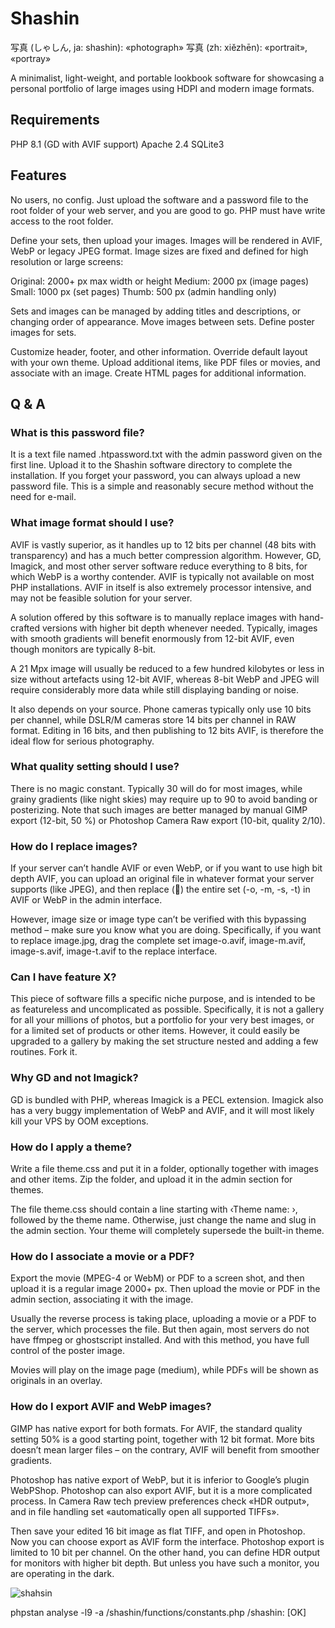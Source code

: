 # Shashin

写真 (しゃしん, ja: shashin): «photograph»
写真 (zh: xiězhēn): «portrait», «portray»

A minimalist, light-weight, and portable lookbook software for showcasing a personal portfolio of large images using HDPI and modern image formats.

## Requirements

PHP 8.1 (GD with AVIF support)
Apache 2.4
SQLite3

## Features

No users, no config. Just upload the software and a password file to the root folder of your web server, and you are good to go. PHP must have write access to the root folder.

Define your sets, then upload your images. Images will be rendered in AVIF, WebP or legacy JPEG format. Image sizes are fixed and defined for high resolution or large screens:

Original: 2000+ px max width or height
Medium: 2000 px (image pages)
Small: 1000 px (set pages)
Thumb: 500 px (admin handling only)

Sets and images can be managed by adding titles and descriptions, or changing order of appearance. Move images between sets. Define poster images for sets.

Customize header, footer, and other information. Override default layout with your own theme. Upload additional items, like PDF files or movies, and associate with an image. Create HTML pages for additional information.

## Q & A

### What is this password file?

It is a text file named .htpassword.txt with the admin password given on the first line. Upload it to the Shashin software directory to complete the installation. If you forget your password, you can always upload a new password file. This is a simple and reasonably secure method without the need for e-mail.

### What image format should I use?

AVIF is vastly superior, as it handles up to 12 bits per channel (48 bits with transparency) and has a much better compression algorithm. However, GD, Imagick, and most other server software reduce everything to 8 bits, for which WebP is a worthy contender. AVIF is typically not available on most PHP installations. AVIF in itself is also extremely processor intensive, and may not be feasible solution for your server.

A solution offered by this software is to manually replace images with hand-crafted versions with higher bit depth whenever needed. Typically, images with smooth gradients will benefit enormously from 12-bit AVIF, even though monitors are typically 8-bit.

A 21 Mpx image will usually be reduced to a few hundred kilobytes or less in size without artefacts using 12-bit AVIF, whereas 8-bit WebP and JPEG will require considerably more data while still displaying banding or noise.

It also depends on your source. Phone cameras typically only use 10 bits per channel, while DSLR/M cameras store 14 bits per channel in RAW format. Editing in 16 bits, and then publishing to 12 bits AVIF, is therefore the ideal flow for serious photography.

### What quality setting should I use?

There is no magic constant. Typically 30 will do for most images, while grainy gradients (like night skies) may require up to 90 to avoid banding or posterizing. Note that such images are better managed by manual GIMP export (12-bit, 50 %) or Photoshop Camera Raw export (10-bit, quality 2/10).

### How do I replace images?

If your server can’t handle AVIF or even WebP, or if you want to use high bit depth AVIF, you can upload an original file in whatever format your server supports (like JPEG), and then replace (🔄) the entire set (-o, -m, -s, -t) in AVIF or WebP in the admin interface.

However, image size or image type can’t be verified with this bypassing method – make sure you know what you are doing. Specifically, if you want to replace image.jpg, drag the complete set image-o.avif, image-m.avif, image-s.avif, image-t.avif to the replace interface.

### Can I have feature X?

This piece of software fills a specific niche purpose, and is intended to be as featureless and uncomplicated as possible. Specifically, it is not a gallery for all your millions of photos, but a portfolio for your very best images, or for a limited set of products or other items. However, it could easily be upgraded to a gallery by making the set structure nested and adding a few routines. Fork it.

### Why GD and not Imagick?

GD is bundled with PHP, whereas Imagick is a PECL extension. Imagick also has a very buggy implementation of WebP and AVIF, and it will most likely kill your VPS by OOM exceptions.

### How do I apply a theme?

Write a file theme.css and put it in a folder, optionally together with images and other items. Zip the folder, and upload it in the admin section for themes.

The file theme.css should contain a line starting with ‹Theme name: ›, followed by the theme name. Otherwise, just change the name and slug in the admin section. Your theme will completely supersede the built-in theme.

### How do I associate a movie or a PDF?

Export the movie (MPEG-4 or WebM) or PDF to a screen shot, and then upload it is a regular image 2000+ px. Then upload the movie or PDF in the admin section, associating it with the image.

Usually the reverse process is taking place, uploading a movie or a PDF to the server, which processes the file. But then again, most servers do not have ffmpeg or ghostscript installed. And with this method, you have full control of the poster image.

Movies will play on the image page (medium), while PDFs will be shown as originals in an overlay.

### How do I export AVIF and WebP images?

GIMP has native export for both formats. For AVIF, the standard quality setting 50% is a good starting point, together with 12 bit format. More bits doesn’t mean larger files – on the contrary, AVIF will benefit from smoother gradients.

Photoshop has native export of WebP, but it is inferior to Google’s plugin WebPShop. Photoshop can also export AVIF, but it is a more complicated process. In Camera Raw tech preview preferences check «HDR output», and in file handling set «automatically open all supported TIFFs».

Then save your edited 16 bit image as flat TIFF, and open in Photoshop. Now you can choose export as AVIF form the interface. Photoshop export is limited to 10 bit per channel. On the other hand, you can define HDR output for monitors with higher bit depth. But unless you have such a monitor, you are operating in the dark.

![shahsin](https://github.com/dougherty-dev/shashin/assets/71740645/a43361cd-ad63-40a0-940f-5ae3eb71fa07)

phpstan analyse -l9 -a /shashin/functions/constants.php /shashin: [OK]
